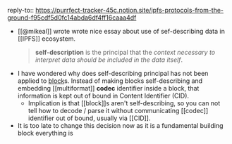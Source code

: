 reply-to:: https://purrfect-tracker-45c.notion.site/ipfs-protocols-from-the-ground-f95cdf5d0fc14abda6df4ff16caaa4df

- [[@mikeal]] wrote wrote nice essay about use of sef-describing data in [[IPFS]] ecosystem. 
  > **self-description** is the principal that the *context necessary to interpret data should be included in the data itself*.
- I have wondered why does self-describing principal has not been applied to [block](https://ipld.io/docs/intro/primer/#blocks-vs-nodes)s. Instead of making blocks self-describing and embedding [[multiformat]] **codec** identifier inside a block, that information is kept out of bound in Content Identifier (CID).
	- Implication is that [[block]]s aren't self-describing, so you can not tell how to decode / parse it without communicating [[codec]] identifier out of bound, usually via [[CID]].
- It is too late to change this decision now as it is a fundamental building block everything is